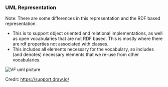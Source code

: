 ### UML Representation

Note: There are some differences in this representation and the RDF based representation.  
* This is to support object oriented and relational implementations, as well as open vocabularies that are not RDF based.  This is mostly where there are rdf properties not associated with classes.
* This includes all elements necessary for the vocabulary, so includes (and denotes) necessary elements that we re-use from other vocabularies.

![VF uml picture](https://raw.githubusercontent.com/valueflows/valueflows/master/release-doc-in-process/ValueFlowsUML.png)

Credit: https://support.draw.io/
